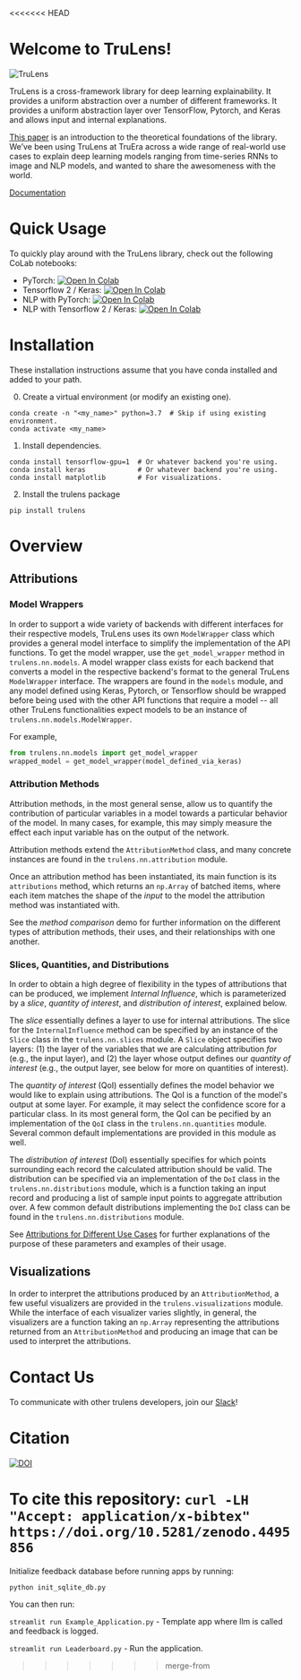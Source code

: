 <<<<<<< HEAD
# Welcome to TruLens!

![TruLens](https://www.trulens.org/Assets/image/Neural_Network_Explainability.png)


TruLens is a cross-framework library for deep learning explainability. It provides a uniform abstraction over a number of different frameworks. It provides a uniform abstraction layer over TensorFlow, Pytorch, and Keras and allows input and internal explanations.

[This paper](https://arxiv.org/abs/1802.03788) is an introduction to the theoretical foundations of the library. We’ve been using TruLens at TruEra across a wide range of real-world use cases to explain deep learning models ranging from time-series RNNs to image and NLP models, and wanted to share the awesomeness with the world.


[Documentation](https://www.trulens.org/)

# Quick Usage
To quickly play around with the TruLens library, check out the following CoLab notebooks:

* PyTorch: [![Open In Colab](https://colab.research.google.com/assets/colab-badge.svg)](https://colab.research.google.com/drive/1n77IGrPDO2XpeIVo_LQW0gY78enV-tY9?usp=sharing)
* Tensorflow 2 / Keras: [![Open In Colab](https://colab.research.google.com/assets/colab-badge.svg)](https://colab.research.google.com/drive/1f-ETsdlppODJGQCdMXG-jmGmfyWyW2VD?usp=sharing)
* NLP with PyTorch: [![Open In Colab](https://colab.research.google.com/assets/colab-badge.svg)](https://colab.research.google.com/drive/18GcjsYMkRbxPDDS3J6BEbKnb7AY-1-Wa?usp=sharing)
* NLP with Tensorflow 2 / Keras: [![Open In Colab](https://colab.research.google.com/assets/colab-badge.svg)](https://colab.research.google.com/drive/1K09IvN7cMTkzsnb-uAeA0YQNfDU7Ibhs?usp=sharing)


# Installation

These installation instructions assume that you have conda installed and added to your path.

0. Create a virtual environment (or modify an existing one).
```
conda create -n "<my_name>" python=3.7  # Skip if using existing environment.
conda activate <my_name>
```
1. Install dependencies.
```
conda install tensorflow-gpu=1  # Or whatever backend you're using.
conda install keras             # Or whatever backend you're using.
conda install matplotlib        # For visualizations.
```
2. Install the trulens package
```
pip install trulens
```

# Overview

## Attributions

### Model Wrappers

In order to support a wide variety of backends with different interfaces for their respective models, TruLens uses its own `ModelWrapper` class which provides a general model interface to simplify the implementation of the API functions.
To get the model wrapper, use the `get_model_wrapper` method in `trulens.nn.models`. A model wrapper class exists for each backend that converts a model in the respective backend's format to the general TruLens `ModelWrapper` interface. The wrappers are found in the `models` module, and any model defined using Keras, Pytorch, or Tensorflow should be wrapped before being used with the other API functions that require a model -- all other TruLens functionalities expect models to be an instance of `trulens.nn.models.ModelWrapper`.

For example,

```python
from trulens.nn.models import get_model_wrapper
wrapped_model = get_model_wrapper(model_defined_via_keras)
```

### Attribution Methods

Attribution methods, in the most general sense, allow us to quantify the contribution of particular variables in a model towards a particular behavior of the model.
In many cases, for example, this may simply measure the effect each input variable has on the output of the network.

Attribution methods extend the `AttributionMethod` class, and many concrete instances are found in the `trulens.nn.attribution` module.

Once an attribution method has been instantiated, its main function is its `attributions` method, which returns an `np.Array` of batched items, where each item matches the shape of the *input* to the model the attribution method was instantiated with.

See the *method comparison* demo for further information on the different types of attribution methods, their uses, and their relationships with one another.

### Slices, Quantities, and Distributions

In order to obtain a high degree of flexibility in the types of attributions that can be produced, we implement *Internal Influence*, which is parameterized by a *slice*, *quantity of interest*, and *distribution of interest*, explained below.

The *slice* essentially defines a layer to use for internal attributions.
The slice for the `InternalInfluence` method can be specified by an instance of the `Slice` class in the `trulens.nn.slices` module.
A `Slice` object specifies two layers: (1) the layer of the variables that we are calculating attribution *for* (e.g., the input layer), and (2) the layer whose output defines our *quantity of interest* (e.g., the output layer, see below for more on quantities of interest).

The *quantity of interest* (QoI) essentially defines the model behavior we would like to explain using attributions.
The QoI is a function of the model's output at some layer.
For example, it may select the confidence score for a particular class.
In its most general form, the QoI can be pecified by an implementation of the `QoI` class in the `trulens.nn.quantities` module.
Several common default implementations are provided in this module as well.

The *distribution of interest* (DoI) essentially specifies for which points surrounding each record the calculated attribution should be valid.
The distribution can be specified via an implementation of the `DoI` class in the `trulens.nn.distributions` module, which is a function taking an input record and producing a list of sample input points to aggregate attribution over.
A few common default distributions implementing the `DoI` class can be found in the `trulens.nn.distributions` module. 

See [Attributions for Different Use Cases](https://trulens.org/attribution_parameterization/) for further explanations of the purpose of these parameters and examples of their usage.

## Visualizations

In order to interpret the attributions produced by an `AttributionMethod`, a few useful visualizers are provided in the `trulens.visualizations` module.
While the interface of each visualizer varies slightly, in general, the visualizers are a function taking an `np.Array` representing the attributions returned from an `AttributionMethod` and producing an image that can be used to interpret the attributions.

# Contact Us
To communicate with other trulens developers, join our [Slack](https://join.slack.com/t/trulens/shared_invite/zt-kbaz6odu-kBWfqewcHMFLm_GNN8eqDA)!

# Citation
[![DOI](https://zenodo.org/badge/DOI/10.5281/zenodo.4495856.svg)](https://doi.org/10.5281/zenodo.4495856)

To cite this repository:
`curl -LH "Accept: application/x-bibtex" https://doi.org/10.5281/zenodo.4495856`
=======
Initialize feedback database before running apps by running:

`python init_sqlite_db.py`

You can then run:

`streamlit run Example_Application.py` - Template app where llm is called and feedback is logged.

`streamlit run Leaderboard.py` - Run the application.
>>>>>>> merge-from
